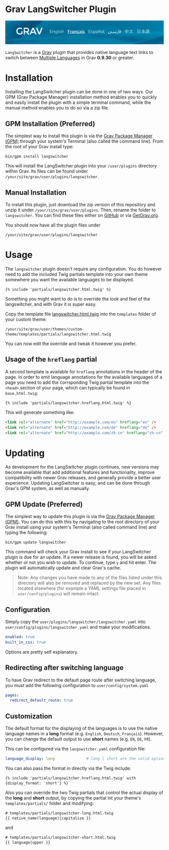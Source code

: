 # Grav LangSwitcher Plugin

![LangSwitcher](assets/readme_1.png)

`LangSwitcher` is a [Grav](http://github.com/getgrav/grav) plugin that provides native language text links to switch between [Multiple Languages](http://learn.getgrav.org/content/multi-language) in Grav **0.9.30** or greater.

# Installation

Installing the LangSwitcher plugin can be done in one of two ways. Our GPM (Grav Package Manager) installation method enables you to quickly and easily install the plugin with a simple terminal command, while the manual method enables you to do so via a zip file.

## GPM Installation (Preferred)

The simplest way to install this plugin is via the [Grav Package Manager (GPM)](http://learn.getgrav.org/advanced/grav-gpm) through your system's Terminal (also called the command line).  From the root of your Grav install type:

    bin/gpm install langswitcher

This will install the LangSwitcher plugin into your `/user/plugins` directory within Grav. Its files can be found under `/your/site/grav/user/plugins/langswitcher`.

## Manual Installation

To install this plugin, just download the zip version of this repository and unzip it under `/your/site/grav/user/plugins`. Then, rename the folder to `langswitcher`. You can find these files either on [GitHub](https://github.com/getgrav/grav-plugin-langswitcher) or via [GetGrav.org](http://getgrav.org/downloads/plugins#extras).

You should now have all the plugin files under

    /your/site/grav/user/plugins/langswitcher

# Usage

The `langswitcher` plugin doesn't require any configuration. You do however need to add the included Twig partials template into your own theme somewhere you want the available languages to be displayed.

```twig
{% include 'partials/langswitcher.html.twig' %}
```

Something you might want to do is to override the look and feel of the langswitcher, and with Grav it is super easy.

Copy the template file [langswitcher.html.twig](templates/partials/langswitcher.html.twig) into the `templates` folder of your custom theme:

```
/your/site/grav/user/themes/custom-theme/templates/partials/langswitcher.html.twig
```

You can now edit the override and tweak it however you prefer.

## Usage of the `hreflang` partial

A second template is available for `hreflang` annotations in the header of the page. In order to emit language annotations for the available languages of a page you need to add the corrsponding Twig partial template into the `<head>` section of your page, which can typically be found in `base.html.twig`:

```twkg
{% include 'partials/langswitcher.hreflang.html.twig' %}
```

This will generate something like:

```html
<link rel="alternate" href="http://example.com/en" hreflang="en" />
<link rel="alternate" href="http://example.com/de" hreflang="de" />
<link rel="alternate" href="http://example.com/zh-cn" hreflang="zh-cn" />
```

# Updating

As development for the LangSwitcher plugin continues, new versions may become available that add additional features and functionality, improve compatibility with newer Grav releases, and generally provide a better user experience. Updating LangSwitcher is easy, and can be done through Grav's GPM system, as well as manually.

## GPM Update (Preferred)

The simplest way to update this plugin is via the [Grav Package Manager (GPM)](http://learn.getgrav.org/advanced/grav-gpm). You can do this with this by navigating to the root directory of your Grav install using your system's Terminal (also called command line) and typing the following:

    bin/gpm update langswitcher

This command will check your Grav install to see if your LangSwitcher plugin is due for an update. If a newer release is found, you will be asked whether or not you wish to update. To continue, type `y` and hit enter. The plugin will automatically update and clear Grav's cache.

> Note: Any changes you have made to any of the files listed under this directory will also be removed and replaced by the new set. Any files located elsewhere (for example a YAML settings file placed in `user/config/plugins`) will remain intact.

## Configuration

Simply copy the `user/plugins/langswitcher/langswitcher.yaml` into `user/config/plugins/langswitcher.yaml` and make your modifications.

```yaml
enabled: true
built_in_css: true
```

Options are pretty self explanatory.

## Redirecting after switching language

To have Grav redirect to the default page route after switching language, you must add the following configuration to `user/config/system.yaml`

```yaml
pages:
  redirect_default_route: true
```

## Customization

The default format for the displaying of the languages is to use the native language names in a **long** format (e.g. `English`, `Deutsch`, `Français`).  However, you can change the default output to use **short** names (e.g. `EN`, `DE`, `FR`).

This can be configured via the `langswitcher.yaml` configuration file:

```yaml
language_display: long              # long | short are the valid options
```

You can also pass the format in directly via the Twig include:

```twig
{% include 'partials/langswitcher.hreflang.html.twig' with {display_format: 'short'} %}
```

Also you can override the two Twig partials that control the actual display of the **long** and **short** output, by copying the partial int your theme's `templates/partials/` folder and modifying:

```twig
# templates/partials/langswitcher-long.html.twig
{{ native_name(language)|capitalize }}
```

and

```twig
# templates/partials/langswitcher-short.html.twig
{{ language|upper }}
```


